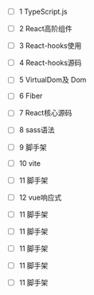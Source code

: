 - [ ] 1 TypeScript.js
- [ ] 2 React高阶组件
- [ ] 3 React-hooks使用
- [ ] 4 React-hooks源码
- [ ] 5 VirtualDom及 Dom
- [ ] 6 Fiber
- [ ] 7 React核心源码
- [ ] 8 sass语法
- [ ] 9 脚手架
- [ ] 10 vite

- [ ] 11 脚手架
- [ ] 12 vue响应式
- [ ] 11 脚手架
- [ ] 11 脚手架
- [ ] 11 脚手架
- [ ] 11 脚手架
- [ ] 11 脚手架
